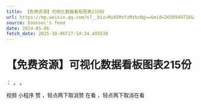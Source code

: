 ```yaml
---
title: 【免费资源】可视化数据看板图表215份
url: https://mp.weixin.qq.com/s?__biz=MzA5MzYzMzkzNg==&mid=2650949716&idx=4&sn=7b0ffee813e6f9e768b4c6d8bbc82992
source: Doonsec's feed
date: 2024-05-06
fetch_date: 2025-10-06T17:14:34.495530
---
```


# 【免费资源】可视化数据看板图表215份

：
，
。

视频
小程序
赞
，轻点两下取消赞
在看
，轻点两下取消在看